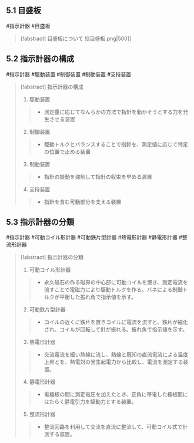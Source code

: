 ## $5.1$ 目盛板
#指示計器 #目盛板

> [!abstract] 目盛板について
> ![[目盛板.png|500]]

## $5.2$ 指示計器の構成
#指示計器 #駆動装置 #制御装置 #制動装置 #支持装置

> [!abstract] 指示計器の構成
> 1. 駆動装置
> > - 測定量に応じてなんらかの方法で指針を動かそうとする力を発生させる装置
> 2. 制御装置
> > - 駆動トルクとバランスすることで指針を、測定値に応じて特定の位置で止める装置
> 3. 制動装置
> > - 指針の振動を抑制して指針の収束を早める装置
> 4. 支持装置
> > - 指針を含む可動部分を支える装置

## $5.3$  指示計器の分類
#指示計器 #可動コイル形計器 #可動鉄片型計器 #熱電形計器 #静電形計器 #整流形計器

> [!abstract] 指示計器の分類
> 1. 可動コイル形計器
> > - 永久磁石の作る磁界の中心部に可動コイルを置き、測定電流を流すことで電磁力により駆動トルクを作る。バネによる制御トルクが平衡した振れ角で指示値を示す。
> 2. 可動鉄片型計器
> > - コイルの近くに鉄片を置きコイルに電流を流すと、鉄片が磁化され、コイルが回転して針が振れる。振れ角で指示値を示す。
> 3. 熱電形計器
> > - 交流電流を細い熱線に流し、熱線と既知の直流電流による温度上昇とを、熱電対の発生起電力から比較し、電流を測定する装置。
> 4. 静電形計器
> > - 電極板の間に測定電圧を加えたとき、正負に帯電した極板間にはたらく静電引力を駆動力とする装置。
> 5. 整流形計器
> > - 整流回路を利用して交流を直流に整流して、可動コイル式で計測する装置。
